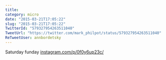 ```yaml
---
title: 
category: micro
date: "2015-03-21T17:05:22"
slug: "2015-03-21T17:05:22"
TwitterId: "579327954263511040"
TweetUrl: "https://twitter.com/mark_philpot/status/579327954263511040"
ReTweetUser: annbordetsky
---
```


<i class="fa fa-retweet" aria-hidden="true"></i> Saturday funday
[instagram.com/p/0f0y6up23c/](https://instagram.com/p/0f0y6up23c/)
